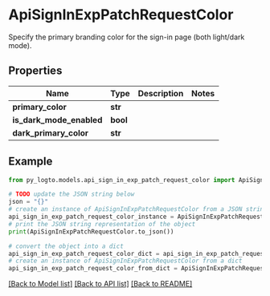 # ApiSignInExpPatchRequestColor

Specify the primary branding color for the sign-in page (both light/dark mode).

## Properties

Name | Type | Description | Notes
------------ | ------------- | ------------- | -------------
**primary_color** | **str** |  | 
**is_dark_mode_enabled** | **bool** |  | 
**dark_primary_color** | **str** |  | 

## Example

```python
from py_logto.models.api_sign_in_exp_patch_request_color import ApiSignInExpPatchRequestColor

# TODO update the JSON string below
json = "{}"
# create an instance of ApiSignInExpPatchRequestColor from a JSON string
api_sign_in_exp_patch_request_color_instance = ApiSignInExpPatchRequestColor.from_json(json)
# print the JSON string representation of the object
print(ApiSignInExpPatchRequestColor.to_json())

# convert the object into a dict
api_sign_in_exp_patch_request_color_dict = api_sign_in_exp_patch_request_color_instance.to_dict()
# create an instance of ApiSignInExpPatchRequestColor from a dict
api_sign_in_exp_patch_request_color_from_dict = ApiSignInExpPatchRequestColor.from_dict(api_sign_in_exp_patch_request_color_dict)
```
[[Back to Model list]](../README.md#documentation-for-models) [[Back to API list]](../README.md#documentation-for-api-endpoints) [[Back to README]](../README.md)


